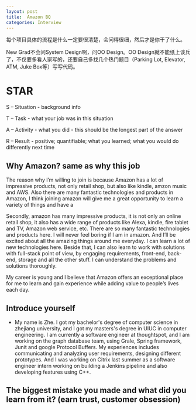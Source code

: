 ```yaml
---
layout: post
title:  Amazon BQ
categories: Interview
---
```

每个项目具体的流程是什么一定要很清楚，会问得很细，然后才是你干了什么。

New Grad不会问System Design啊，问OO Design。OO Design就不能纸上谈兵了，不仅要多看人家写的，还要自己多找几个热门题目（Parking Lot, Elevator, ATM, Juke Box等）写写代码。

# STAR
S – Situation - background info

T – Task - what your job was in this situation

A – Activity - what you did - this should be the longest part of the answer

R – Result - positive; quantifiable; what you learned; what you would do differently next time

## Why Amazon? same as why this job
The reason why I’m willing to join is because Amazon has a lot of impressive products, not only retail shop, but also like kindle, amzon music and AWS. Also there are many fantastic technologies and products in Amazon, I think joining amazon will give me a great opportunity to learn a variety of things and have a 

Secondly, amazon has many impressive products, it is not only an online retail shop, it also has a wide range of products like Alexa, kindle, fire tablet and TV, Amazon web service, etc. There are so many fantastic technologies and products here. I will never feel boring if I am in amazon. And I’ll be excited about all the amazing things around me everyday. I can learn a lot of new technologies here. Beside that, I can also learn to work with solutions with full-stack point of view, by engaging requirements, front-end, back-end, storage and all the other stuff. I can understand the problems and solutions thoroughly.

My career is young and I believe that Amazon offers an exceptional place for me to learn and gain experience while adding value to people’s lives each day.

## Introduce yourself
- My name is Zhe. I got my bachelor's degree of computer science in zhejiang university, and I got my masters's degree in UIUC in computer engineering.
I am currently a software engineer at thoughtspot, and I am working on the graph database team, using Grale, Spring framework, Junit and google Protocol Buffers. My experiences includes communicating and analyzing user requirements, designing different prototypes. And I was working on Citrix last summer as a software engineer intern working on building a Jenkins pipeline and also developing features using C++.


## The biggest mistake you made and what did you learn from it? (earn trust, customer obsession)
